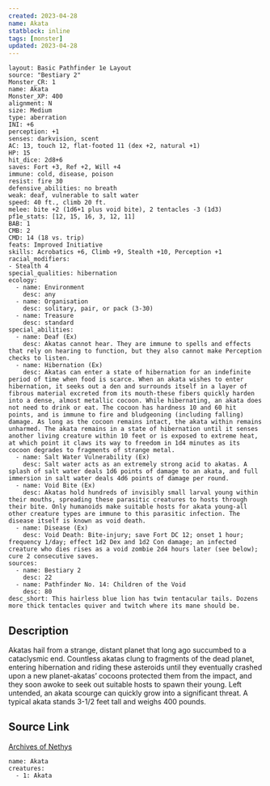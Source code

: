 ```yaml
---
created: 2023-04-28
name: Akata
statblock: inline
tags: [monster]
updated: 2023-04-28
---
```

```statblock
layout: Basic Pathfinder 1e Layout
source: "Bestiary 2"
Monster_CR: 1
name: Akata
Monster_XP: 400
alignment: N
size: Medium
type: aberration
INI: +6
perception: +1
senses: darkvision, scent
AC: 13, touch 12, flat-footed 11 (dex +2, natural +1)
HP: 15
hit_dice: 2d8+6
saves: Fort +3, Ref +2, Will +4
immune: cold, disease, poison
resist: fire 30
defensive_abilities: no breath
weak: deaf, vulnerable to salt water
speed: 40 ft., climb 20 ft.
melee: bite +2 (1d6+1 plus void bite), 2 tentacles -3 (1d3)
pf1e_stats: [12, 15, 16, 3, 12, 11]
BAB: 1
CMB: 2
CMD: 14 (18 vs. trip)
feats: Improved Initiative
skills: Acrobatics +6, Climb +9, Stealth +10, Perception +1
racial_modifiers:
- Stealth 4
special_qualities: hibernation
ecology:
  - name: Environment
    desc: any
  - name: Organisation
    desc: solitary, pair, or pack (3-30)
  - name: Treasure
    desc: standard
special_abilities:
  - name: Deaf (Ex)
    desc: Akatas cannot hear. They are immune to spells and effects that rely on hearing to function, but they also cannot make Perception checks to listen.
  - name: Hibernation (Ex)
    desc: Akatas can enter a state of hibernation for an indefinite period of time when food is scarce. When an akata wishes to enter hibernation, it seeks out a den and surrounds itself in a layer of fibrous material excreted from its mouth-these fibers quickly harden into a dense, almost metallic cocoon. While hibernating, an akata does not need to drink or eat. The cocoon has hardness 10 and 60 hit points, and is immune to fire and bludgeoning (including falling) damage. As long as the cocoon remains intact, the akata within remains unharmed. The akata remains in a state of hibernation until it senses another living creature within 10 feet or is exposed to extreme heat, at which point it claws its way to freedom in 1d4 minutes as its cocoon degrades to fragments of strange metal.
  - name: Salt Water Vulnerability (Ex)
    desc: Salt water acts as an extremely strong acid to akatas. A splash of salt water deals 1d6 points of damage to an akata, and full immersion in salt water deals 4d6 points of damage per round.
  - name: Void Bite (Ex)
    desc: Akatas hold hundreds of invisibly small larval young within their mouths, spreading these parasitic creatures to hosts through their bite. Only humanoids make suitable hosts for akata young-all other creature types are immune to this parasitic infection. The disease itself is known as void death.
  - name: Disease (Ex)
    desc: Void Death: Bite-injury; save Fort DC 12; onset 1 hour; frequency 1/day; effect 1d2 Dex and 1d2 Con damage; an infected creature who dies rises as a void zombie 2d4 hours later (see below); cure 2 consecutive saves.
sources:
  - name: Bestiary 2
    desc: 22
  - name: Pathfinder No. 14: Children of the Void
    desc: 80
desc_short: This hairless blue lion has twin tentacular tails. Dozens more thick tentacles quiver and twitch where its mane should be. 
```
## Description
Akatas hail from a strange, distant planet that long ago succumbed to a cataclysmic end. Countless akatas clung to fragments of the dead planet, entering hibernation and riding these asteroids until they eventually crashed upon a new planet-akatas’ cocoons protected them from the impact, and they soon awoke to seek out suitable hosts to spawn their young. Left untended, an akata scourge can quickly grow into a significant threat. A typical akata stands 3-1/2 feet tall and weighs 400 pounds.
## Source Link
[Archives of Nethys](https://aonprd.com/MonsterDisplay.aspx?ItemName=Akata)
```encounter-table
name: Akata
creatures:
  - 1: Akata
```
